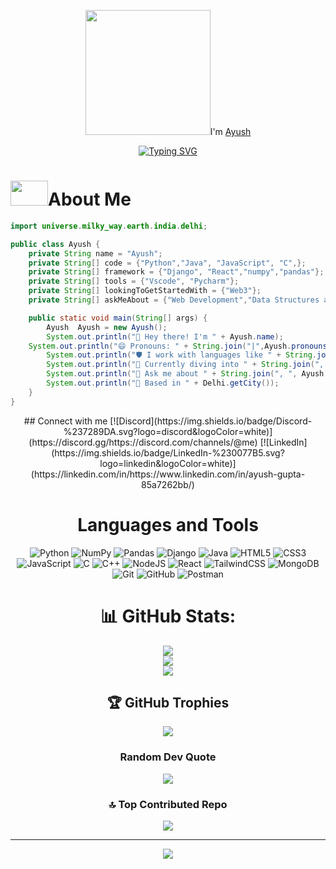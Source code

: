 <div align="center">
<p><img src= "https://media2.giphy.com/media/v1.Y2lkPTc5MGI3NjExZWM1YXh3MmQ2dXE2bzFjazJrdWV4YjJ1cHZ0M29yZDMzcGwyc250YSZlcD12MV9pbnRlcm5hbF9naWZfYnlfaWQmY3Q9cw/2BvIUXHgd5ys6xPLNB/giphy.webp" width="200px" height="200px">I'm <a href="https://github.com/ayushgupta704">Ayush</h4></p>

<a href="https://git.io/typing-svg"><img src="https://readme-typing-svg.demolab.com?font=Fira+Code&pause=1000&vCenter=true&width=435&lines=I+am+tech+enthusiast%2C+explorer;and+passionate+about+solving+problems;++++++++++through+code" alt="Typing SVG" /></a>

</div>
<h1><img src= "https://media2.giphy.com/media/v1.Y2lkPTc5MGI3NjExbzd0b210aDZza2E3emFzNjR0ZDlyNDhtcXIwcDhnZDNqNXNhd294eCZlcD12MV9pbnRlcm5hbF9naWZfYnlfaWQmY3Q9cw/93lywvXdUlArzhrASa/giphy.webp" width="60px" height="40px">About Me</h1>

```java
import universe.milky_way.earth.india.delhi;

public class Ayush {
    private String name = "Ayush";
    private String[] code = {"Python","Java", "JavaScript", "C",};
    private String[] framework = {"Django", "React","numpy","pandas"};
    private String[] tools = {"Vscode", "Pycharm"};
    private String[] lookingToGetStartedWith = {"Web3"};
    private String[] askMeAbout = {"Web Development","Data Structures and Algorthims",","Machine Learning"};

    public static void main(String[] args) {
        Ayush  Ayush = new Ayush();
        System.out.println("👋 Hey there! I'm " + Ayush.name);
	System.out.println("😄 Pronouns: " + String.join("|",Ayush.pronouns);
        System.out.println("🛡️ I work with languages like " + String.join(", ", Ayush.code));
        System.out.println("🚀 Currently diving into " + String.join(", ", Ayush.lookingToGetStartedWith));
        System.out.println("💬 Ask me about " + String.join(", ", Ayush.askMeAbout));
        System.out.println("📍 Based in " + Delhi.getCity());
    }
}
```

<div align="center">
## Connect with me
[![Discord](https://img.shields.io/badge/Discord-%237289DA.svg?logo=discord&logoColor=white)](https://discord.gg/https://discord.com/channels/@me) [![LinkedIn](https://img.shields.io/badge/LinkedIn-%230077B5.svg?logo=linkedin&logoColor=white)](https://linkedin.com/in/https://www.linkedin.com/in/ayush-gupta-85a7262bb/) 

# Languages and Tools
![Python](https://img.shields.io/badge/python-3670A0?style=plastic&logo=python&logoColor=ffdd54) ![NumPy](https://img.shields.io/badge/numpy-%23013243.svg?style=plastic&logo=numpy&logoColor=white) ![Pandas](https://img.shields.io/badge/pandas-%23150458.svg?style=plastic&logo=pandas&logoColor=white) ![Django](https://img.shields.io/badge/django-%23092E20.svg?style=plastic&logo=django&logoColor=white) ![Java](https://img.shields.io/badge/java-%23ED8B00.svg?style=plastic&logo=openjdk&logoColor=white) ![HTML5](https://img.shields.io/badge/html5-%23E34F26.svg?style=plastic&logo=html5&logoColor=white) ![CSS3](https://img.shields.io/badge/css3-%231572B6.svg?style=plastic&logo=css3&logoColor=white) ![JavaScript](https://img.shields.io/badge/javascript-%23323330.svg?style=plastic&logo=javascript&logoColor=%23F7DF1E) ![C](https://img.shields.io/badge/c-%2300599C.svg?style=plastic&logo=c&logoColor=white) ![C++](https://img.shields.io/badge/c++-%2300599C.svg?style=plastic&logo=c%2B%2B&logoColor=white) ![NodeJS](https://img.shields.io/badge/node.js-6DA55F?style=plastic&logo=node.js&logoColor=white) ![React](https://img.shields.io/badge/react-%2320232a.svg?style=plastic&logo=react&logoColor=%2361DAFB) ![TailwindCSS](https://img.shields.io/badge/tailwindcss-%2338B2AC.svg?style=plastic&logo=tailwind-css&logoColor=white) ![MongoDB](https://img.shields.io/badge/MongoDB-%234ea94b.svg?style=plastic&logo=mongodb&logoColor=white) ![Git](https://img.shields.io/badge/git-%23F05033.svg?style=plastic&logo=git&logoColor=white) ![GitHub](https://img.shields.io/badge/github-%23121011.svg?style=plastic&logo=github&logoColor=white) ![Postman](https://img.shields.io/badge/Postman-FF6C37?style=plastic&logo=postman&logoColor=white)
# 📊 GitHub Stats:
![](https://github-readme-stats.vercel.app/api?username=ayushgupta704&theme=codeSTACKr&hide_border=false&include_all_commits=false&count_private=false)<br/>
![](https://github-readme-streak-stats.herokuapp.com/?user=ayushgupta704&theme=codeSTACKr&hide_border=false)<br/>
![](https://github-readme-stats.vercel.app/api/top-langs/?username=ayushgupta704&theme=codeSTACKr&hide_border=false&include_all_commits=false&count_private=false&layout=compact)

## 🏆 GitHub Trophies
![](https://github-profile-trophy.vercel.app/?username=ayushgupta704&theme=gruvbox&no-frame=false&no-bg=true&margin-w=4)

###  Random Dev Quote
![](https://quotes-github-readme.vercel.app/api?type=horizontal&theme=merko)

### 🔝 Top Contributed Repo
![](https://github-contributor-stats.vercel.app/api?username=ayushgupta704&limit=5&theme=codeSTACKr&combine_all_yearly_contributions=true)

---
[![](https://visitcount.itsvg.in/api?id=ayushgupta704&icon=2&color=7)](https://visitcount.itsvg.in)
</div>
<!-- Proudly created with GPRM ( https://gprm.itsvg.in ) -->
